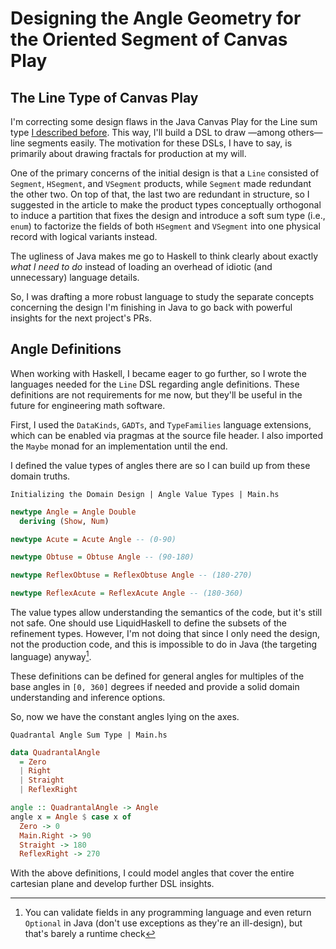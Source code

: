 <!-- Copyright (c) 2024 Tobias Briones. All rights reserved. -->
<!-- SPDX-License-Identifier: CC-BY-4.0 -->
<!-- This file is part of https://github.com/tobiasbriones/blog -->

# Designing the Angle Geometry for the Oriented Segment of Canvas Play

## The Line Type of Canvas Play

I'm correcting some design flaws in the Java Canvas Play for the Line sum type
[I described before](/ensuring-principle-compliance-_-this-line-sum-type-is-not-a-partition-2023-12-07).
This way, I'll build a DSL to draw —among others— line segments easily. The
motivation for these DSLs, I have to say, is primarily about drawing fractals
for production at my will.

One of the primary concerns of the initial design is that a `Line` consisted
of `Segment`, `HSegment`, and `VSegment` products, while `Segment` made
redundant the other two. On top of that, the last two are redundant in
structure, so I suggested in the article to make the product types conceptually
orthogonal to induce a partition that fixes the design and introduce a soft sum
type (i.e., `enum`) to factorize the fields of both `HSegment` and
`VSegment` into one physical record with logical variants instead.

The ugliness of Java makes me go to Haskell to think clearly about exactly *what
I need to do* instead of loading an overhead of idiotic (and unnecessary)
language details.

So, I was drafting a more robust language to study the separate concepts
concerning the design I'm finishing in Java to go back with powerful insights
for the next project's PRs.

## Angle Definitions

When working with Haskell, I became eager to go further, so I wrote the
languages needed for the `Line` DSL regarding angle definitions. These
definitions are not requirements for me now, but they'll be useful in the future
for engineering math software.

First, I used the `DataKinds`, `GADTs`, and `TypeFamilies` language extensions,
which can be enabled via pragmas at the source file header. I also imported
the `Maybe` monad for an implementation until the end.

I defined the value types of angles there are so I can build up from these
domain truths.

`Initializing the Domain Design | Angle Value Types | Main.hs`

```haskell
newtype Angle = Angle Double
  deriving (Show, Num)

newtype Acute = Acute Angle -- (0-90)

newtype Obtuse = Obtuse Angle -- (90-180)

newtype ReflexObtuse = ReflexObtuse Angle -- (180-270)

newtype ReflexAcute = ReflexAcute Angle -- (180-360)
```

The value types allow understanding the semantics of the code, but it's still
not safe. One should use LiquidHaskell to define the subsets of the refinement
types. However, I'm not doing that since I only need the design, not the
production code, and this is impossible to do in Java (the targeting
language) anyway[^1].

[^1]: You can validate fields in any programming language and even return
    `Optional` in Java (don't use exceptions as they're an ill-design), but
    that's barely a runtime check

These definitions can be defined for general angles for multiples of the base
angles in `[0, 360]` degrees if needed and provide a solid domain understanding
and inference options.

So, now we have the constant angles lying on the axes.

`Quadrantal Angle Sum Type | Main.hs`

```haskell
data QuadrantalAngle
  = Zero
  | Right
  | Straight
  | ReflexRight

angle :: QuadrantalAngle -> Angle
angle x = Angle $ case x of
  Zero -> 0
  Main.Right -> 90
  Straight -> 180
  ReflexRight -> 270
```

With the above definitions, I could model angles that cover the entire cartesian
plane and develop further DSL insights.
